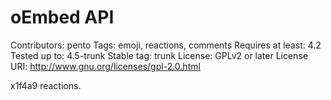 # oEmbed API #
Contributors:      pento
Tags:              emoji, reactions, comments
Requires at least: 4.2
Tested up to:      4.5-trunk
Stable tag:        trunk
License:           GPLv2 or later
License URI:       http://www.gnu.org/licenses/gpl-2.0.html

x1f4a9 reactions.
